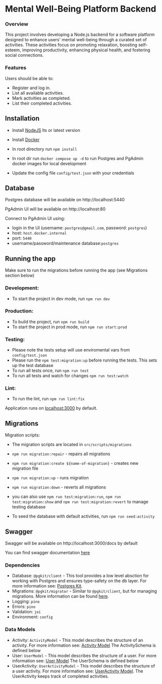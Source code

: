 # Mental Well-Being Platform Backend

### Overview

This project involves developing a Node.js backend for a software platform designed to enhance users' mental well-being through a curated set of activities. These activities focus on promoting relaxation, boosting self-esteem, improving productivity, enhancing physical health, and fostering social connections.

### Features
Users should be able to:

- Register and log in.
- List all available activities.
- Mark activities as completed.
- List their completed activities.


## Installation

- Install [NodeJS](https://nodejs.org/en/) lts or latest version
- Install [Docker](https://www.docker.com/get-started/)

- In root directory run `npm install`
- In root dir run `docker compose up -d` to run Postgres and PgAdmin docker images for local development
- Update the config file `config/test.json` with your credentials

## Database

Postgres database will be available on http://localhost:5440

PgAdmin UI will be available on http://localhost:80

Connect to PgAdmin UI using:

- login in the UI (username: `postgres@gmail.com`, password: `postgres`)
- host: `host.docker.internal`
- port: `5440`
- username/password/maintenance database:`postgres`

## Running the app

Make sure to run the migrations before running the app (see Migrations section below)

### Development:

- To start the project in dev mode, run `npm run dev`

### Production:

- To build the project, run `npm run build`
- To start the project in prod mode, run `npm run start:prod`

### Testing:

- Please note the tests setup will use enviromental vars from `config/test.json`
- Please run the `npm test:migration:up` before running the tests. This sets up the test database
- To run all tests once, run `npm run test`
- To run all tests and watch for changes `npm run test:watch`

### Lint:

- To run the lint, run `npm run lint:fix`

Application runs on [localhost:3000](http://localhost:3000) by default.

## Migrations

Migration scripts:
- The migration scripts are located in `src/scripts/migrations`
- `npm run migration:repair` - repairs all migrations
- `npm run migration:create ${name-of-migration}` - creates new migration file
- `npm run migration:up` - runs migration
- `npm run migration:down` - reverts all migrations
- you can also use `npm run test:migration:run`, `npm run test:migration:show` and `npm run test:migration:revert` to
  manage testing database

- To seed the database with default activities, run `npm run seed:activity`

## Swagger

Swagger will be available on http://localhost:3000/docs by default

You can find swagger documentation [here](https://swagger.io/docs/specification/about/)


### Dependencies

- Database: `@pgkit/client` - This tool provides a low level absction for working with Postgres and ensures type-safety on the db layer. For more information see: [Postgres Kit](https://github.com/mmkal/slonik-tools/tree/pgkit/packages/client#readme).
- Migrations: `@pgkit/migrator` - Similar to `@pgkit/client`, but for managing migrations. More information can be found [here](https://github.com/mmkal/slonik-tools/tree/pgkit/packages/migrator).
- Logging: `pino`
- Errors: `pino`
- Validation: `joi`
- Environment: `config`

### Data Models

- Activity: `ActivityModel` - This model describes the structure of an activity. For more information see: [Activity Model](./src/models/activities) The ActivitySchema is defined below
- User: `UserModel` - This model describes the structure of a user. For more information see: [User Model](./src/models/users) The UserSchema is defined below  
- UserActivity: `UserActivityModel` - This model describes the structure of a user activity. For more information see: [UserActivity Model](./src/models/users-activities). The UserActivity keeps track of completed activities. 
